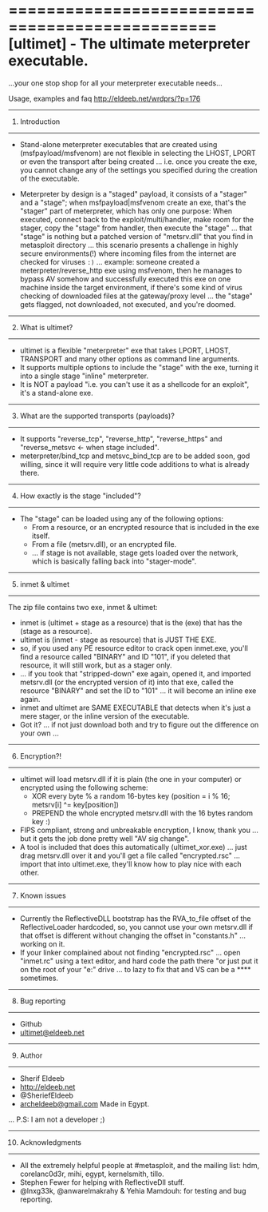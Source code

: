 ================================================
[ultimet] - The ultimate meterpreter executable.
================================================
  ...your one stop shop for all your
              meterpreter executable needs...

Usage, examples and faq http://eldeeb.net/wrdprs/?p=176

---------------
1. Introduction
---------------
  - Stand-alone meterpreter executables that are created using (msfpayload/msfvenom) are not flexible in selecting the LHOST, LPORT or even the transport after being created ... i.e. once you create the exe, you cannot change any of the settings you specified during the creation of the executable.

  - Meterpreter by design is a "staged" payload, it consists of a "stager" and a "stage"; when msfpayload|msfvenom create an exe, that's the "stager" part of meterpreter, which has only one purpose: When executed, connect back to the exploit/multi/handler, make room for the stager, copy the "stage" from handler, then execute the "stage" ... that "stage" is nothing but a patched version of "metsrv.dll" that you find in metasploit directory ... this scenario presents a challenge in highly secure environments(!) where incoming files from the internet are checked for viruses `:)` ...  example: someone created a meterpreter/reverse_http exe using msfvenom, then he manages to bypass AV somehow and successfully executed this exe on one machine inside the target environment, if there's some kind of virus checking of downloaded files at the gateway/proxy level ... the "stage" gets flagged, not downloaded, not executed, and you're doomed.

-------------------
2. What is ultimet?
-------------------
  - ultimet is a flexible "meterpreter" exe that takes LPORT, LHOST, TRANSPORT and many other options as command line arguments.
  - It supports multiple options to include the "stage" with the exe, turning it into a single stage "inline" meterpreter.
  - It is NOT a payload "i.e. you can't use it as a shellcode for an exploit", it's a stand-alone exe.

------------------------------------------------
3. What are the supported transports (payloads)? 
------------------------------------------------
- It supports "reverse_tcp", "reverse_http", "reverse_https" and "reverse_metsvc <- when stage included". 
- meterpreter/bind_tcp and metsvc_bind_tcp are to be added soon, god willing, since it will require very little code additions to what is already there.

---------------------------------------
4. How exactly is the stage "included"? 
---------------------------------------
- The "stage" can be loaded using any of the following options:
  - From a resource, or an encrypted resource that is included in the exe itself.
  - From a file (metsrv.dll), or an encrypted file.
  - ... if stage is not available, stage gets loaded over the network, which is basically falling back into "stager-mode".

------------------
5. inmet & ultimet 
------------------
The zip file contains two exe, inmet & ultimet:
- inmet is (ultimet + stage as a resource) that is the (exe) that has the (stage as a resource).
- ultimet is (inmet - stage as resource) that is JUST THE EXE.
- so, if you used any PE resource editor to crack open inmet.exe, you'll find a resource called "BINARY" and ID "101", if you deleted that resource, it will still work, but as a stager only.
- ... if you took that "stripped-down" exe again, opened it, and imported metsrv.dll (or the encrypted version of it)  into that exe, called the resource "BINARY" and set the ID to "101" ... it will become an inline exe again.
- inmet and ultimet are SAME EXECUTABLE that detects when it's just a mere stager, or the inline version of the executable.
- Got it? ... if not just download both and try to figure out the difference on your own ...

---------------
6. Encryption?! 
---------------
- ultimet will load metsrv.dll if it is plain (the one in your computer) or encrypted using the following scheme:
    - XOR every byte % a random 16-bytes key (position = i % 16; metsrv[i] ^=  key[position])
    - PREPEND the whole encrypted metsrv.dll with the 16 bytes random key :)
- FIPS compliant, strong and unbreakable encryption, I know, thank you ... but it gets the job done pretty well "AV sig change".
- A tool is included that does this automatically (ultimet_xor.exe) ... just drag metsrv.dll over it and you'll get a file called "encrypted.rsc" ... import that into ultimet.exe, they'll know how to play nice with each other.

---------------
7. Known issues 
---------------
- Currently the ReflectiveDLL bootstrap has the RVA_to_file offset of the ReflectiveLoader  hardcoded, so, you cannot use your own metsrv.dll if that offset is different without changing the offset in "constants.h" ... working on it.
- If your linker complained about not finding "encrypted.rsc" ... open "inmet.rc" using a text editor, and hard code the path there "or just put it on the root of your "e:\" drive ... to lazy to fix that and VS can be a **** sometimes.

----------------
8. Bug reporting 
----------------
- Github
- ultimet@eldeeb.net

---------
9. Author 
---------
- Sherif Eldeeb
- http://eldeeb.net
- @SheriefEldeeb
- archeldeeb@gmail.com
Made in Egypt.

... P.S: I am not a developer ;)

-------------------
10. Acknowledgments
-------------------
- All the extremely helpful people at #metasploit, and the mailing list:
hdm, corelanc0d3r, mihi, egypt, kernelsmith, tillo.
- Stephen Fewer for helping with ReflectiveDll stuff.
- @lnxg33k, @anwarelmakrahy & Yehia Mamdouh: for testing and bug reporting.




